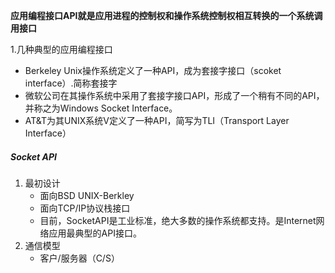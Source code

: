 **应用编程接口API就是应用进程的控制权和操作系统控制权相互转换的一个系统调用接口**



1.几种典型的应用编程接口

+ Berkeley Unix操作系统定义了一种API，成为套接字接口（scoket interface）.简称套接字
+ 微软公司在其操作系统中采用了套接字接口API，形成了一个稍有不同的API，并称之为Windows Socket Interface。
+ AT&T为其UNIX系统V定义了一种API，简写为TLI（Transport Layer Interface）



##### Socket API

1. 最初设计
   + 面向BSD UNIX-Berkley
   + 面向TCP/IP协议栈接口
   + 目前，SocketAPI是工业标准，绝大多数的操作系统都支持。是Internet网络应用最典型的API接口。
2. 通信模型
   + 客户/服务器（C/S）